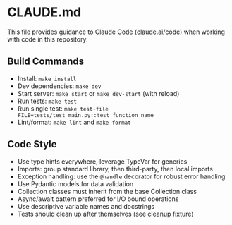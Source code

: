 # CLAUDE.md

This file provides guidance to Claude Code (claude.ai/code) when working with code in this repository.

## Build Commands
- Install: `make install`
- Dev dependencies: `make dev`
- Start server: `make start` or `make dev-start` (with reload)
- Run tests: `make test`
- Run single test: `make test-file FILE=tests/test_main.py::test_function_name`
- Lint/format: `make lint` and `make format`

## Code Style
- Use type hints everywhere, leverage TypeVar for generics
- Imports: group standard library, then third-party, then local imports
- Exception handling: use the `@handle` decorator for robust error handling
- Use Pydantic models for data validation
- Collection classes must inherit from the base Collection class
- Async/await pattern preferred for I/O bound operations
- Use descriptive variable names and docstrings
- Tests should clean up after themselves (see cleanup fixture)